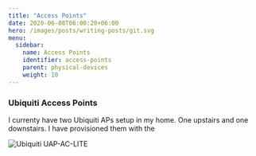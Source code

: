 ```yaml
---
title: "Access Points"
date: 2020-06-08T06:00:20+06:00
hero: /images/posts/writing-posts/git.svg
menu:
  sidebar:
    name: Access Points
    identifier: access-points
    parent: physical-devices
    weight: 10
---
```

### Ubiquiti Access Points

I currenty have two Ubiquiti APs setup in my home. One upstairs and one downstairs. I have provisioned them with the 

![Ubiquiti UAP-AC-LITE](/images/posts/writing-posts/ui.jpg "Ubiquiti UAP-AC-LITE")
